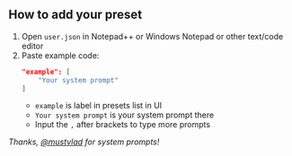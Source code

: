 ## How to add your preset

1. Open ```user.json``` in Notepad++ or Windows Notepad or other text/code editor
2. Paste example code:
    ```json
    "example": [
        "Your system prompt"
    ]
    ```
    - ```example``` is label in presets list in UI
    - ```Your system prompt``` is your system prompt there
    - Input the ```,``` after brackets to type more prompts

*Thanks, [@mustvlad](https://github.com/mustvlad/ChatGPT-System-Prompts) for system prompts!*